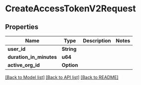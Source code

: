 # CreateAccessTokenV2Request

## Properties

| Name                    | Type               | Description | Notes |
| ----------------------- | ------------------ | ----------- | ----- |
| **user_id**             | **String**         |             |
| **duration_in_minutes** | **u64**            |             |
| **active_org_id**       | **Option<String>** |             |

[[Back to Model list]](../README.md#documentation-for-models) [[Back to API list]](../README.md#documentation-for-api-endpoints) [[Back to README]](../README.md)

